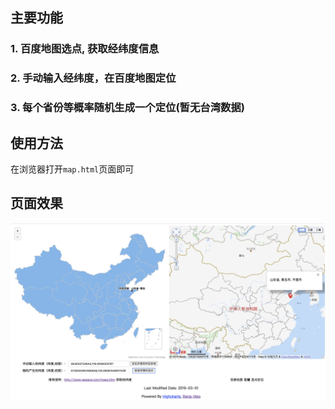 ## 主要功能
### 1. 百度地图选点, 获取经纬度信息
### 2. 手动输入经纬度，在百度地图定位
### 3. 每个省份等概率随机生成一个定位(暂无台湾数据)

## 使用方法

在浏览器打开`map.html`页面即可

## 页面效果

![](./show_page.png)
